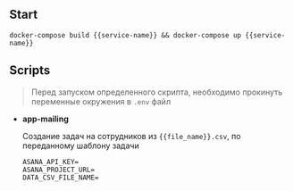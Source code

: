 ## Start

```docker
docker-compose build {{service-name}} && docker-compose up {{service-name}}
```

## Scripts

> Перед запуском определенного скрипта, необходимо прокинуть
> переменные окружения в `.env` файл

- **app-mailing** 

  Создание задач на сотрудников из `{{file_name}}.csv`, по переданному шаблону задачи
  ```dotenv
  ASANA_API_KEY=
  ASANA_PROJECT_URL=
  DATA_CSV_FILE_NAME=
  ```
